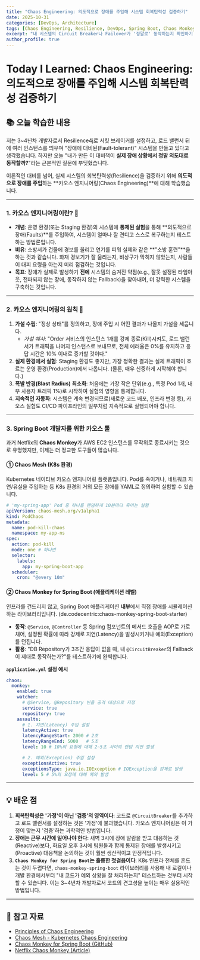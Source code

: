 ```yaml
---
title: "Chaos Engineering: 의도적으로 장애를 주입해 시스템 회복탄력성 검증하기"
date: 2025-10-31
categories: [DevOps, Architecture]
tags: [Chaos Engineering, Resilience, DevOps, Spring Boot, Chaos Monkey, TIL]
excerpt: "내 시스템의 Circuit Breaker나 Failover가 '정말로' 동작하는지 확인하기 위해 '의도적으로' 장애를 주입하는 Chaos Engineering의 개념을 학습합니다. Netflix의 Chaos Monkey 원리와 Spring Boot 환경에서 이를 적용하는 방법을 탐구합니다."
author_profile: true
---
```


# Today I Learned: Chaos Engineering: 의도적으로 장애를 주입해 시스템 회복탄력성 검증하기

## 📚 오늘 학습한 내용

저는 3~4년차 개발자로서 Resilience4j로 서킷 브레이커를 설정하고, 로드 밸런서 뒤에 여러 인스턴스를 띄우며 "장애에 대비된(Fault-tolerant)" 시스템을 만들고 있다고 생각했습니다. 하지만 오늘 "내가 만든 이 대비책이 **실제 장애 상황에서 정말 의도대로 동작할까?**"라는 근본적인 질문에 부딪혔습니다.

이론적인 대비를 넘어, 실제 시스템의 회복탄력성(Resilience)을 검증하기 위해 **의도적으로 장애를 주입**하는 **카오스 엔지니어링(Chaos Engineering)**에 대해 학습했습니다.

---

### 1. **카오스 엔지니어링이란? 🐒**

-   **개념**: 운영 환경(또는 Staging 환경)의 시스템에 **통제된 실험**을 통해 **의도적으로 장애(Faults)**를 주입하여, 시스템이 얼마나 잘 견디고 스스로 복구하는지 테스트하는 방법론입니다.
-   **비유**: 소방서가 건물에 경보를 울리고 연기를 피워 실제와 같은 **"소방 훈련"**을 하는 것과 같습니다. 화재 경보기가 잘 울리는지, 비상구가 막히지 않았는지, 사람들이 대피 요령을 아는지 미리 점검하는 것입니다.
-   **목표**: 장애가 실제로 발생하기 **전에** 시스템의 숨겨진 약점(e.g., 잘못 설정된 타임아웃, 전파되지 않는 장애, 동작하지 않는 Fallback)을 찾아내어, 더 강력한 시스템을 구축하는 것입니다.

---

### 2. **카오스 엔지니어링의 원칙 📜**

1.  **가설 수립**: "정상 상태"를 정의하고, 장애 주입 시 어떤 결과가 나올지 가설을 세웁니다.
    -   *가설 예시*: "Order 서비스의 인스턴스 1개를 강제 종료(Kill)시켜도, 로드 밸런서가 트래픽을 나머지 인스턴스로 보내므로, 전체 에러율은 0%를 유지하고 응답 시간은 10% 이내로 증가할 것이다."
2.  **실제 환경에서 실험**: Staging 환경도 좋지만, 가장 정확한 결과는 실제 트래픽이 흐르는 운영 환경(Production)에서 나옵니다. (물론, 매우 신중하게 시작해야 합니다.)
3.  **폭발 반경(Blast Radius) 최소화**: 처음에는 가장 작은 단위(e.g., 특정 Pod 1개, 내부 사용자 트래픽 1%)로 시작하여 실험의 영향을 통제합니다.
4.  **지속적인 자동화**: 시스템은 계속 변경되므로(새로운 코드 배포, 인프라 변경 등), 카오스 실험도 CI/CD 파이프라인의 일부처럼 지속적으로 실행되어야 합니다.

---

### 3. **Spring Boot 개발자를 위한 카오스 툴**

과거 Netflix의 **Chaos Monkey**가 AWS EC2 인스턴스를 무작위로 종료시키는 것으로 유명했지만, 이제는 더 정교한 도구들이 많습니다.

#### **① Chaos Mesh (K8s 환경)**
Kubernetes 네이티브 카오스 엔지니어링 플랫폼입니다. Pod를 죽이거나, 네트워크 지연/유실을 주입하는 등 K8s 환경의 거의 모든 장애를 YAML로 정의하여 실험할 수 있습니다.

```yaml
# 'my-spring-app' Pod 중 하나를 랜덤하게 10분마다 죽이는 실험
apiVersion: chaos-mesh.org/v1alpha1
kind: PodChaos
metadata:
  name: pod-kill-chaos
  namespace: my-app-ns
spec:
  action: pod-kill
  mode: one # 하나만
  selector:
    labels:
      app: my-spring-boot-app
  scheduler:
    cron: "@every 10m"
```

#### **② Chaos Monkey for Spring Boot (애플리케이션 레벨)**
인프라를 건드리지 않고, Spring Boot 애플리케이션 **내부**에서 직접 장애를 시뮬레이션하는 라이브러리입니다. (de.codecentric:chaos-monkey-spring-boot-starter)

-   **동작**: `@Service`, `@Controller` 등 Spring 컴포넌트의 메서드 호출을 AOP로 가로채어, 설정된 확률에 따라 강제로 지연(Latency)을 발생시키거나 예외(Exception)를 던집니다.
-   **활용**: "DB Repository가 3초간 응답이 없을 때, 내 `@CircuitBreaker`의 Fallback이 제대로 동작하는가?"를 테스트하기에 완벽합니다.

**`application.yml` 설정 예시**
```yaml
chaos:
  monkey:
    enabled: true
    watcher:
      # @Service, @Repository 빈을 공격 대상으로 지정
      service: true
      repository: true
    assaults:
      # 1. 지연(Latency) 주입 설정
      latencyActive: true
      latencyRangeStart: 2000 # 2초
      latencyRangeEnd: 5000   # 5초
      level: 10 # 10%의 요청에 대해 2~5초 사이의 랜덤 지연 발생

      # 2. 예외(Exception) 주입 설정
      exceptionsActive: true
      exceptionsType: java.io.IOException # IOException을 강제로 발생
      level: 5 # 5%의 요청에 대해 예외 발생
```

---

## 💡 배운 점

1.  **회복탄력성은 '가정'이 아닌 '검증'의 영역이다**: 코드로 `@CircuitBreaker`를 추가하고 로드 밸런서를 설정하는 것은 '가정'에 불과했습니다. 카오스 엔지니어링은 이 가정이 맞는지 '검증'하는 과학적인 방법입니다.
2.  **장애는 근무 시간에 일어나야 한다**: 새벽 3시에 장애 알람을 받고 대응하는 것(Reactive)보다, 화요일 오후 3시에 팀원들과 함께 통제된 장애를 발생시키고(Proactive) 대응책을 논의하는 것이 훨씬 생산적이고 안정적입니다.
3.  **`Chaos Monkey for Spring Boot`는 훌륭한 첫걸음이다**: K8s 인프라 전체를 흔드는 것이 두렵다면, `chaos-monkey-spring-boot` 라이브러리를 사용해 내 로컬이나 개발 환경에서부터 "내 코드가 예외 상황을 잘 처리하는지" 테스트하는 것부터 시작할 수 있습니다. 이는 3~4년차 개발자로서 코드의 견고성을 높이는 매우 실용적인 방법입니다.

---

## 🔗 참고 자료

-   [Principles of Chaos Engineering](https://principlesofchaos.org/)
-   [Chaos Mesh - Kubernetes Chaos Engineering](https://chaos-mesh.org/)
-   [Chaos Monkey for Spring Boot (GitHub)](https://github.com/codecentric/chaos-monkey-spring-boot)
-   [Netflix Chaos Monkey (Article)](https://netflix.github.io/chaosmonkey/)